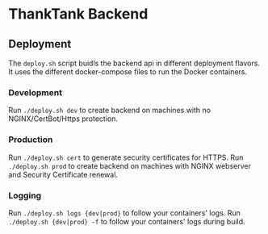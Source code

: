 # ThankTank Backend

## Deployment
The `deploy.sh` script buidls the backend api in different deployment flavors. It uses the different docker-compose files to run the Docker containers.

### Development
Run `./deploy.sh dev` to create backend on machines with no NGINX/CertBot/Https protection.

### Production
Run `./deploy.sh cert` to generate security certificates for HTTPS.
Run `./deploy.sh prod` to create backend on machines with NGINX webserver and Security Certificate renewal.

### Logging
Run `./deploy.sh logs {dev|prod}` to follow your containers' logs.
Run `./deploy.sh {dev|prod} -f` to follow your containers' logs during build.
